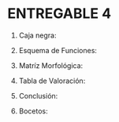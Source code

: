 # ENTREGABLE 4
1. Caja negra:

3. Esquema de Funciones:


5. Matríz Morfológica:

  
7. Tabla de Valoración:

   
9. Conclusión:

 
11. Bocetos:


